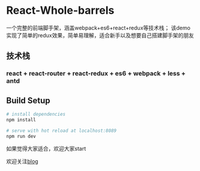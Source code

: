 # React-Whole-barrels

一个完整的前端脚手架，涵盖webpack+es6+react+redux等技术栈；
该demo实现了简单的redux效果，简单易理解，适合新手以及想要自己搭建脚手架的朋友


## 技术栈 ##
### react + react-router + react-redux + es6 + webpack + less + antd  ###



## Build Setup

``` bash
# install dependencies
npm install

# serve with hot reload at localhost:8089
npm run dev
```


如果觉得大家适合，欢迎大家start


欢迎关注[blog](http://codehao.com/)

